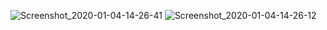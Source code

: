 ![Screenshot_2020-01-04-14-26-41](https://user-images.githubusercontent.com/54840940/71762306-558c8780-2f00-11ea-9cc3-fad965929dc4.png)
![Screenshot_2020-01-04-14-26-12](https://user-images.githubusercontent.com/54840940/71762307-56251e00-2f00-11ea-96e3-b245a2780c56.png)
